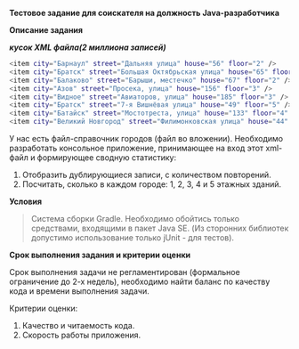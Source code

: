 **Тестовое задание для соискателя
на должность Java-разработчика**

**Описание задания**

***кусок XML файла(2 миллиона записей)***
```sh
<item city="Барнаул" street="Дальняя улица" house="56" floor="2" />
<item city="Братск" street="Большая Октябрьская улица" house="65" floor="5" />
<item city="Балаково" street="Барыши, местечко" house="67" floor="2" />
<item city="Азов" street="Просека, улица" house="156" floor="3" />
<item city="Видное" street="Авиаторов, улица" house="185" floor="3" />
<item city="Братск" street="7-я Вишнёвая улица" house="49" floor="5" />
<item city="Батайск" street="Мостотреста, улица" house="133" floor="4" />
<item city="Великий Новгород" street="Филимонковская улица" house="44" floor="1" />
```

У нас есть файл-справочник городов (файл во вложении). Необходимо разработать
консольное приложение, принимающее на вход этот xml-файл и формирующее сводную
статистику:

1) Отобразить дублирующиеся записи, с количеством повторений. 
2) Посчитать, сколько в каждом городе: 1, 2, 3, 4 и 5 этажных зданий.

**Условия**
>Система сборки Gradle. Необходимо обойтись только средствами, входящими в пакет
Java SE. (Из сторонних библиотек допустимо использование только jUnit - для тестов).

**Срок выполнения задания и критерии оценки**

Срок выполнения задачи не регламентирован (формальное ограничение до 2-х недель),
необходимо найти баланс по качеству кода и времени выполнения задачи.

Критерии оценки:
1) Качество и читаемость кода.
2) Скорость работы приложения.
##
